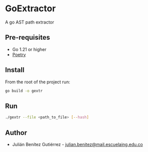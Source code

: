 # GoExtractor
A go AST path extractor

## Pre-requisites

* Go 1.21 or higher 
* [Poetry](https://python-poetry.org/docs/#installation)


## Install
From the root of the project run:

```bash
go build -o gextr
```

## Run

```bash
./gextr --file <path_to_file> [--hash]
```

## Author
* Julián Benítez Gutiérrez - [julian.benitez@mail.escuelaing.edu.co](mailto:julian.benitez@mail.escuelaing.edu.co)